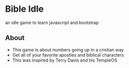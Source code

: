 # Bible Idle
an idle game to learn javascript and bootstrap
## About
* This game is about numbers going up in a cristian way
* Get all of your favorite apostles and biblical characters
* This was inspired by Terry Davis and his TempleOS
